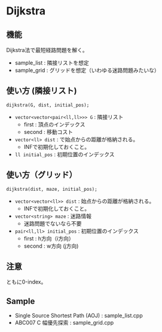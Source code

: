 # Dijkstra

## 機能
Dijkstra法で最短経路問題を解く。
- sample_list : 隣接リストを想定
- sample_grid : グリッドを想定（いわゆる迷路問題みたいな）

## 使い方 (隣接リスト)
```
dijkstra(G, dist, initial_pos);
```
- `vector<vector<pair<ll,ll>>> G` : 隣接リスト
    - first : 頂点のインデックス
    - second : 移動コスト
- `vector<ll> dist` : で始点からの距離が格納される。
    - INFで初期化しておくこと。
- `ll initial_pos` : 初期位置のインデックス

## 使い方（グリッド）
```
dijkstra(dist, maze, initial_pos);
```
- `vector<vector<ll>> dist` : 始点からの距離が格納される。
    - INFで初期化しておくこと。
- `vector<string> maze` : 迷路情報
    - 迷路問題でないなら不要
- `pair<ll,ll> initial_pos` : 初期位置のインデックス
    - first : h方向（i方向）
    - second : w方向 (j方向)

## 注意
ともに0-index。

## Sample
- Single Source Shortest Path (AOJ) : sample_list.cpp
- ABC007 C 幅優先探索 : sample_grid.cpp